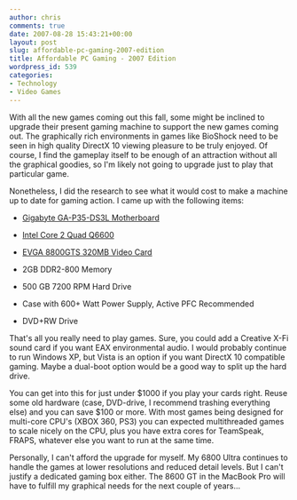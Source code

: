 ```yaml
---
author: chris
comments: true
date: 2007-08-28 15:43:21+00:00
layout: post
slug: affordable-pc-gaming-2007-edition
title: Affordable PC Gaming - 2007 Edition
wordpress_id: 539
categories:
- Technology
- Video Games
---
```


With all the new games coming out this fall, some might be inclined to upgrade their present gaming machine to support the new games coming out. The graphically rich environments in games like BioShock need to be seen in high quality DirectX 10 viewing pleasure to be truly enjoyed. Of course, I find the gameplay itself to be enough of an attraction without all the graphical goodies, so I'm likely not going to upgrade just to play that particular game.

Nonetheless, I did the research to see what it would cost to make a machine up to date for gaming action. I came up with the following items:



	
  * [Gigabyte GA-P35-DS3L Motherboard](http://www.newegg.com/Product/Product.aspx?Item=N82E16813128059)

	
  * [Intel Core 2 Quad Q6600](http://www.newegg.com/Product/Product.aspx?Item=N82E16819115017)

	
  * [EVGA 8800GTS 320MB Video Card](http://www.newegg.com/Product/Product.aspx?Item=N82E16814130038)

	
  * 2GB DDR2-800 Memory

	
  * 500 GB 7200 RPM Hard Drive

	
  * Case with 600+ Watt Power Supply, Active PFC Recommended

	
  * DVD+RW Drive


That's all you really need to play games. Sure, you could add a Creative X-Fi sound card if you want EAX environmental audio. I would probably continue to run Windows XP, but Vista is an option if you want DirectX 10 compatible gaming. Maybe a dual-boot option would be a good way to split up the hard drive.

You can get into this for just under $1000 if you play your cards right. Reuse some old hardware (case, DVD-drive, I recommend trashing everything else) and you can save $100 or more. With most games being designed for multi-core CPU's (XBOX 360, PS3) you can expected multithreaded games to scale nicely on the CPU, plus you have extra cores for TeamSpeak, FRAPS, whatever else you want to run at the same time.

Personally, I can't afford the upgrade for myself. My 6800 Ultra continues to handle the games at lower resolutions and reduced detail levels. But I can't justify a dedicated gaming box either. The 8600 GT in the MacBook Pro will have to fulfill my graphical needs for the next couple of years...
